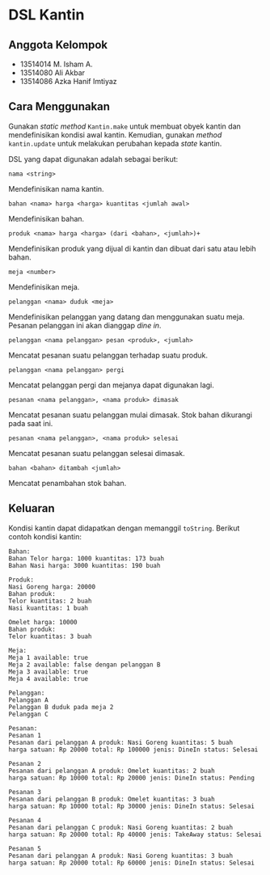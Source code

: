 # DSL Kantin

## Anggota Kelompok

- 13514014 M. Isham A.
- 13514080 Ali Akbar
- 13514086 Azka Hanif Imtiyaz

## Cara Menggunakan

Gunakan *static method* `Kantin.make` untuk membuat obyek kantin
dan mendefinisikan kondisi awal kantin. 
Kemudian, gunakan *method* `kantin.update` 
untuk melakukan perubahan kepada *state* kantin.

DSL yang dapat digunakan adalah sebagai berikut:

    nama <string>

Mendefinisikan nama kantin.

    bahan <nama> harga <harga> kuantitas <jumlah awal>
    
Mendefinisikan bahan.
    
    produk <nama> harga <harga> (dari <bahan>, <jumlah>)+
    
Mendefinisikan produk yang dijual di kantin dan dibuat dari satu atau lebih bahan.
    
    meja <number>
    
Mendefinisikan meja.
    
    pelanggan <nama> duduk <meja>
    
Mendefinisikan pelanggan yang datang dan menggunakan suatu meja. 
Pesanan pelanggan ini akan dianggap *dine in*.
    
    pelanggan <nama pelanggan> pesan <produk>, <jumlah>
    
Mencatat pesanan suatu pelanggan terhadap suatu produk.
    
    pelanggan <nama pelanggan> pergi
    
Mencatat pelanggan pergi dan mejanya dapat digunakan lagi.
    
    pesanan <nama pelanggan>, <nama produk> dimasak
    
Mencatat pesanan suatu pelanggan mulai dimasak. Stok bahan dikurangi pada saat ini.
    
    pesanan <nama pelanggan>, <nama produk> selesai
    
Mencatat pesanan suatu pelanggan selesai dimasak.
    
    bahan <bahan> ditambah <jumlah>
    
Mencatat penambahan stok bahan.

## Keluaran

Kondisi kantin dapat didapatkan dengan memanggil `toString`. Berikut contoh kondisi kantin:

    Bahan:
    Bahan Telor harga: 1000 kuantitas: 173 buah
    Bahan Nasi harga: 3000 kuantitas: 190 buah
    
    Produk:
    Nasi Goreng harga: 20000
    Bahan produk:
    Telor kuantitas: 2 buah
    Nasi kuantitas: 1 buah
    
    Omelet harga: 10000
    Bahan produk:
    Telor kuantitas: 3 buah
    
    Meja:
    Meja 1 available: true
    Meja 2 available: false dengan pelanggan B
    Meja 3 available: true
    Meja 4 available: true
    
    Pelanggan:
    Pelanggan A
    Pelanggan B duduk pada meja 2
    Pelanggan C
    
    Pesanan:
    Pesanan 1
    Pesanan dari pelanggan A produk: Nasi Goreng kuantitas: 5 buah
    harga satuan: Rp 20000 total: Rp 100000 jenis: DineIn status: Selesai
    
    Pesanan 2
    Pesanan dari pelanggan A produk: Omelet kuantitas: 2 buah
    harga satuan: Rp 10000 total: Rp 20000 jenis: DineIn status: Pending
    
    Pesanan 3
    Pesanan dari pelanggan B produk: Omelet kuantitas: 3 buah
    harga satuan: Rp 10000 total: Rp 30000 jenis: DineIn status: Selesai
    
    Pesanan 4
    Pesanan dari pelanggan C produk: Nasi Goreng kuantitas: 2 buah
    harga satuan: Rp 20000 total: Rp 40000 jenis: TakeAway status: Selesai
    
    Pesanan 5
    Pesanan dari pelanggan A produk: Nasi Goreng kuantitas: 3 buah
    harga satuan: Rp 20000 total: Rp 60000 jenis: DineIn status: Selesai 
